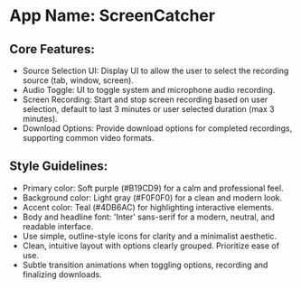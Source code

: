 # **App Name**: ScreenCatcher

## Core Features:

- Source Selection UI: Display UI to allow the user to select the recording source (tab, window, screen).
- Audio Toggle: UI to toggle system and microphone audio recording.
- Screen Recording: Start and stop screen recording based on user selection, default to last 3 minutes or user selected duration (max 3 minutes).
- Download Options: Provide download options for completed recordings, supporting common video formats.

## Style Guidelines:

- Primary color: Soft purple (#B19CD9) for a calm and professional feel.
- Background color: Light gray (#F0F0F0) for a clean and modern look.
- Accent color: Teal (#4DB6AC) for highlighting interactive elements.
- Body and headline font: 'Inter' sans-serif for a modern, neutral, and readable interface.
- Use simple, outline-style icons for clarity and a minimalist aesthetic.
- Clean, intuitive layout with options clearly grouped. Prioritize ease of use.
- Subtle transition animations when toggling options, recording and finalizing downloads.